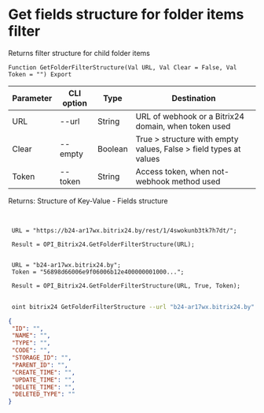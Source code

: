﻿---
sidebar_position: 27
---

# Get fields structure for folder items filter
 Returns filter structure for child folder items



`Function GetFolderFilterStructure(Val URL, Val Clear = False, Val Token = "") Export`

 | Parameter | CLI option | Type | Destination |
 |-|-|-|-|
 | URL | --url | String | URL of webhook or a Bitrix24 domain, when token used |
 | Clear | --empty | Boolean | True > structure with empty values, False > field types at values |
 | Token | --token | String | Access token, when not-webhook method used |

 
 Returns: Structure of Key-Value - Fields structure 

<br/>




```bsl title="Code example"
 URL = "https://b24-ar17wx.bitrix24.by/rest/1/4swokunb3tk7h7dt/";
 
 Result = OPI_Bitrix24.GetFolderFilterStructure(URL);
 
 
 URL = "b24-ar17wx.bitrix24.by";
 Token = "56898d66006e9f06006b12e400000001000...";
 
 Result = OPI_Bitrix24.GetFolderFilterStructure(URL, True, Token);
```
	


```sh title="CLI command example"
 
 oint bitrix24 GetFolderFilterStructure --url "b24-ar17wx.bitrix24.by" --empty %empty% --token "56898d66006e9f06006b12e400000001000..."

```

```json title="Result"
{
 "ID": "",
 "NAME": "",
 "TYPE": "",
 "CODE": "",
 "STORAGE_ID": "",
 "PARENT_ID": "",
 "CREATE_TIME": "",
 "UPDATE_TIME": "",
 "DELETE_TIME": "",
 "DELETED_TYPE": ""
}
```
